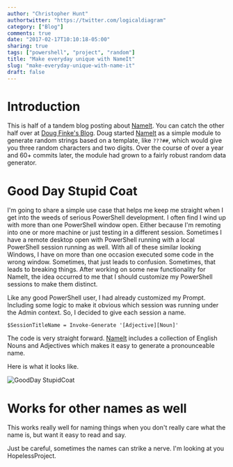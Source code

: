 ```yaml
---
author: "Christopher Hunt"
authortwitter: "https://twitter.com/logicaldiagram"
category: ["Blog"]
comments: true
date: "2017-02-17T10:10:18-05:00"
sharing: true
tags: ["powershell", "project", "random"]
title: "Make everyday unique with NameIt"
slug: "make-everyday-unique-with-name-it"
draft: false
---
```


# Introduction

This is half of a tandem blog posting about [NameIt](https://github.com/dfinke/NameIT).
You can catch the other half over at [Doug Finke's Blog](https://dfinke.github.io/#blog).
Doug started [NameIt](https://github.com/dfinke/NameIT) as a simple module to generate random strings based on a template, like `???##`, which would give you three random characters and two digits.
Over the course of over a year and 60+ commits later, the module had grown to a fairly robust random data generator.

# Good Day Stupid Coat

I'm going to share a simple use case that helps me keep me straight when I get into the weeds of serious PowerShell development.
I often find I wind up with more than one PowerShell window open. Either because I'm remoting into one or more machine or just testing in a different session.
Sometimes I have a remote desktop open with PowerShell running with a local PowerShell session running as well.
With all of these similar looking Windows, I have on more than one occasion executed some code in the wrong window.
Sometimes, that just leads to confusion.
Sometimes, that leads to breaking things.
After working on some new functionality for NameIt, the idea occurred to me that I should customize my PowerShell sessions to make them distinct.

Like any good PowerShell user, I had already customized my Prompt.
Including some logic to make it obvious which session was running under the Admin context.
So, I decided to give each session a name.

```
$SessionTitleName = Invoke-Generate '[Adjective][Noun]'
```

The code is very straight forward.
[NameIt](https://github.com/dfinke/NameIT) includes a collection of English Nouns and Adjectives which makes it easy to generate a pronounceable name.

Here is what it looks like.

![GoodDay StupidCoat](/img/gooddaystupidcoat.png)

# Works for other names as well

This works really well for naming things when you don't really care what the name is, but want it easy to read and say.

Just be careful, sometimes the names can strike a nerve.
I'm looking at you HopelessProject.

